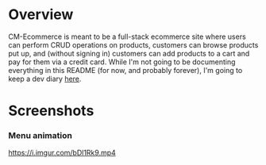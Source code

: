 # Overview
CM-Ecommerce is meant to be a full-stack ecommerce site where users can perform
CRUD operations on products, customers can browse products put up, and (without
signing in) customers can add products to a cart and pay for them via a credit
card. While I'm not going to be documenting everything in this README (for now,
and probably forever), I'm going to keep a dev diary [here](https://www.notion.so/cm-ecommerce/CM-Ecommerce-578e3cc83a9b409f8a57694effb5ff7f).

# Screenshots
### Menu animation

https://i.imgur.com/bDl1Rk9.mp4